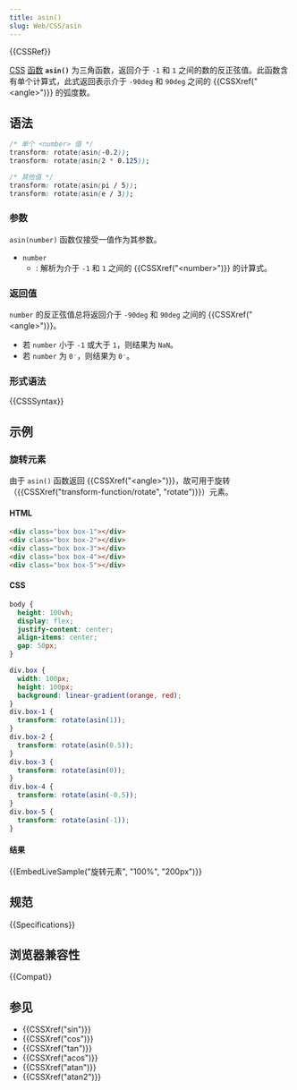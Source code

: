 ```yaml
---
title: asin()
slug: Web/CSS/asin
---
```


{{CSSRef}}

[CSS](/zh-CN/docs/Web/CSS) [函数](/zh-CN/docs/Web/CSS/CSS_Functions) **`asin()`** 为三角函数，返回介于 `-1` 和 `1` 之间的数的反正弦值。此函数含有单个计算式，此式返回表示介于 `-90deg` 和 `90deg` 之间的 {{CSSXref("&lt;angle&gt;")}} 的弧度数。

## 语法

```css
/* 单个 <number> 值 */
transform: rotate(asin(-0.2));
transform: rotate(asin(2 * 0.125));

/* 其他值 */
transform: rotate(asin(pi / 5));
transform: rotate(asin(e / 3));
```

### 参数

`asin(number)` 函数仅接受一值作为其参数。

- `number`
  - : 解析为介于 `-1` 和 `1` 之间的 {{CSSXref("&lt;number&gt;")}} 的计算式。

### 返回值

`number` 的反正弦值总将返回介于 `-90deg` 和 `90deg` 之间的 {{CSSXref("&lt;angle&gt;")}}。

- 若 `number` 小于 `-1` 或大于 `1`，则结果为 `NaN`。
- 若 `number` 为 `0⁻`，则结果为 `0⁻`。

### 形式语法

{{CSSSyntax}}

## 示例

### 旋转元素

由于 `asin()` 函数返回 {{CSSXref("&lt;angle&gt;")}}，故可用于旋转（{{CSSXref("transform-function/rotate", "rotate")}}）元素。

#### HTML

```html
<div class="box box-1"></div>
<div class="box box-2"></div>
<div class="box box-3"></div>
<div class="box box-4"></div>
<div class="box box-5"></div>
```

#### CSS

```css hidden
body {
  height: 100vh;
  display: flex;
  justify-content: center;
  align-items: center;
  gap: 50px;
}
```

```css
div.box {
  width: 100px;
  height: 100px;
  background: linear-gradient(orange, red);
}
div.box-1 {
  transform: rotate(asin(1));
}
div.box-2 {
  transform: rotate(asin(0.5));
}
div.box-3 {
  transform: rotate(asin(0));
}
div.box-4 {
  transform: rotate(asin(-0.5));
}
div.box-5 {
  transform: rotate(asin(-1));
}
```

#### 结果

{{EmbedLiveSample("旋转元素", "100%", "200px")}}

## 规范

{{Specifications}}

## 浏览器兼容性

{{Compat}}

## 参见

- {{CSSXref("sin")}}
- {{CSSXref("cos")}}
- {{CSSXref("tan")}}
- {{CSSXref("acos")}}
- {{CSSXref("atan")}}
- {{CSSXref("atan2")}}
